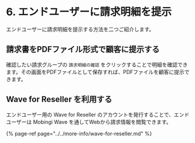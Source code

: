 # 6. エンドユーザーに請求明細を提示

エンドユーザーに請求明細を提示する方法を二つご紹介します。

## 請求書をPDFファイル形式で顧客に提示する

確認したい請求グループの `請求明細の確認` をクリックすることで明細を確認できます。その画面をPDFファイルとして保存すれば、PDFファイルを顧客に提示できます。

## Wave for Reseller を利用する

エンドユーザー用の Wave for Reseller のアカウントを発行することで、エンドユーザーは Mobingi Wave を通してWebから請求情報を閲覧できます。

{% page-ref page="../../more-info/wave-for-reseller.md" %}


